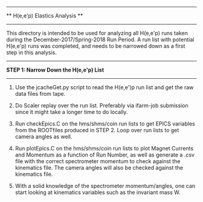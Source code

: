 ********************************
** H(e,e'p) Elastics Analysis **
********************************


This directory is intended to be used for analyzing all H(e,e'p) runs
taken during the December-2017/Spring-2018 Run Period. A run list with 
potential H(e,e'p) runs was completed, and needs to be narrowed down as 
a first step in this analysis.


*****************************************
**STEP 1: Narrow Down the H(e,e'p) List**
*****************************************

1.  Use the jcacheGet.py script to read the H(e,e')p run list and get the
    raw data files from tape.

2.  Do Scaler replay over the run list. Preferably via ifarm-job submission 
    since it might take a longer time to do locally.

3.  Run checkEpics.C on the hms/shms/coin run lists to get EPICS variables from the ROOTfiles
    produced in STEP 2. Loop over run lists to get camera angles as well.

4.  Run plotEpics.C on the hms/shms/coin run lists to plot Magnet Currents and Momentum as
    a function of Run Number, as well as generate a .csv file with the correct spectrometer
    momentum to check against the kinematics file. The camera angles will also be checked against
    the kinematics file.

5.  With a solid knowledge of the spectrometer momentum/angles, one can start looking at kinematics
    variables such as the invariant mass W.

